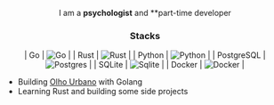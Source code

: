 <div align="center">
    
I am a **psychologist** and **part-time developer

### Stacks


| Go | ![Go](https://img.shields.io/badge/go-%2300ADD8.svg?style=for-the-badge&logo=go&logoColor=white) |
| Rust | ![Rust](https://img.shields.io/badge/rust-%23000000.svg?style=for-the-badge&logo=rust&logoColor=white) |
| Python | ![Python](https://img.shields.io/badge/python-%230db7ed.svg?style=for-the-badge&logo=python&logoColor=blue) |
| PostgreSQL | ![Postgres](https://img.shields.io/badge/postgres-%23316192.svg?style=for-the-badge&logo=postgresql&logoColor=white) |
| SQLite | ![Sqlite](https://img.shields.io/badge/sqlite-%23316192.svg?style=for-the-badge&logo=sqlite&logoColor=white) |
| Docker | ![Docker](https://img.shields.io/badge/docker-%230db7ed.svg?style=for-the-badge&logo=docker&logoColor=white) |


</div>

- Building [Olho Urbano](https://olhourbano.com.br) with Golang
- Learning Rust and building some side projects
